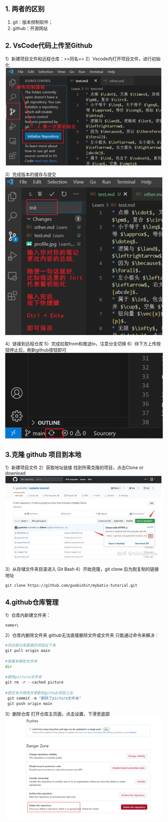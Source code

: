 ## 1. 两者的区别
1) git：版本控制软件；
2) github：开源网站


## 2. VsCode代码上传至Github
1）新建项目文件和远程仓库：==同名==
2）Vscode内打开项目文件，进行初始化
![](images/2023-09-01-20-55-21.png)

3）完成版本的缓存与提交
![](images/2023-09-01-20-51-27.png)

4）链接到远程仓库
5）完成拉取from和推送to，注意分支切换
6）待下方上传按钮停止后，刷新github按钮即可
![](images/2023-09-02-17-36-46.png)


## 3.克隆 github 项目到本地
1）新建项目文件
2）获取地址链接
找到所需克隆的项目，点击Clone or download
![](images/2023-09-02-09-20-14.png)

3）从存储文件夹目录进入 Git Bash
4）开始克隆，git clone 后为刚复制的链接地址
```
git clone https://github.com/guobinhit/mybatis-tutorial.git 
```

## 4.github仓库管理
1）仓库内新建文件夹：
```
name+\
```
2）仓库内删除文件夹
github无法直接删除文件或文件夹
只能通过命令来解决：
```python
#将远程仓库里面的项目拉下来
git pull origin main 

#查看有哪些文件夹
dir  

#删除picture文件夹
git rm -r --cached picture  

#提交本次修改并更新到github项目上去
 git commit -m "删除了picture文件夹"  
 git push origin main
```

3）删除仓库
打开仓库主页面，点击设置，下滑至底部
![](images/2023-09-02-11-03-25.png)
